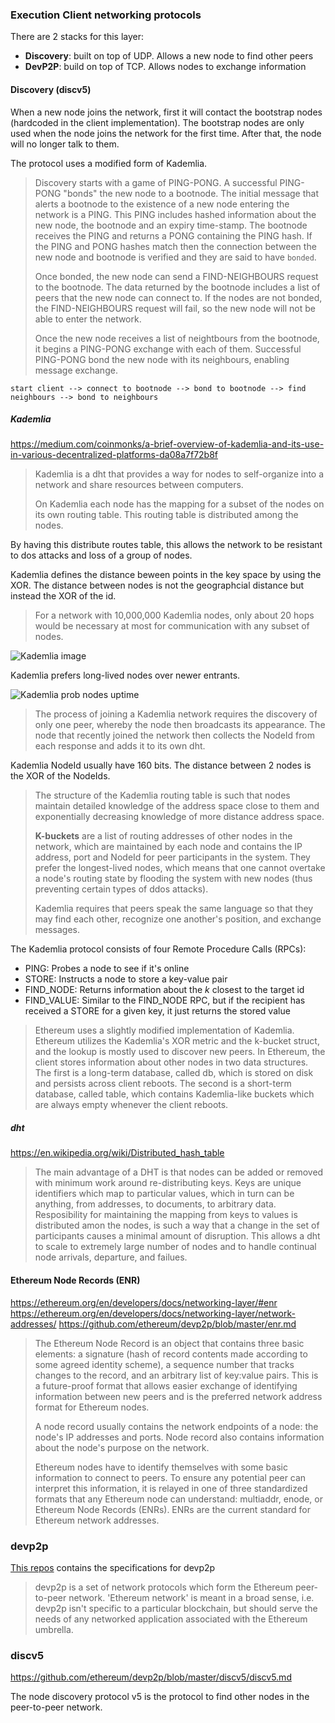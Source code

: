 
### Execution Client networking protocols

There are 2 stacks for this layer:

- **Discovery**: built on top of UDP. Allows a new node to find other peers
- **DevP2P**: build on top of TCP. Allows nodes to exchange information

#### Discovery (discv5)

When a new node joins the network, first it will contact the bootstrap nodes (hardcoded in the client implementation). The bootstrap nodes are only used when the node joins the network for the first time. After that, the node will no longer talk to them.

The protocol uses a modified form of Kademlia.

> Discovery starts with a game of PING-PONG. A successful PING-PONG "bonds" the new node to a bootnode. The initial message that alerts a bootnode to the existence of a new node entering the network is a PING. This PING includes hashed information about the new node, the bootnode and an expiry time-stamp. The bootnode receives the PING and returns a PONG containing the PING hash. If the PING and PONG hashes match then the connection between the new node and bootnode is verified and they are said to have `bonded`.
>
> Once bonded, the new node can send a FIND-NEIGHBOURS request to the bootnode. The data returned by the bootnode includes a list of peers that the new node can connect to. If the nodes are not bonded, the FIND-NEIGHBOURS request will fail, so the new node will not be able to enter the network.
>
> Once the new node receives a list of neightbours from the bootnode, it begins a PING-PONG exchange with each of them. Successful PING-PONG bond the new node with its neighbours, enabling message exchange.

```lang-none
start client --> connect to bootnode --> bond to bootnode --> find neighbours --> bond to neighbours
```

##### Kademlia

<https://medium.com/coinmonks/a-brief-overview-of-kademlia-and-its-use-in-various-decentralized-platforms-da08a7f72b8f>

> Kademlia is a dht that provides a way for nodes to self-organize into a network and share resources between computers.
>
> On Kademlia each node has the mapping for a subset of the nodes on its own routing table.  This routing table is distributed among the nodes.

By having this distribute routes table, this allows the network to be resistant to dos attacks and loss of a group of nodes.

Kademlia defines the distance beween points in the key space by using the XOR. The distance between nodes is not the geographcial distance but instead the XOR of the id.

> For a network with 10,000,000 Kademlia nodes, only about 20 hops would be necessary at most for communication with any subset of nodes.

![Kademlia image](https://miro.medium.com/max/1100/1*VjRS6-nCY-QyCi5HmLfFaw.png)

Kademlia prefers long-lived nodes over newer entrants.

![Kademlia prob nodes uptime](https://miro.medium.com/max/1100/1*7teP36eX0zguNt8cdxahfQ.png)

> The process of joining a Kademlia network requires the discovery of only one peer, whereby the node then broadcasts its appearance. The node that recently joined the network then collects the NodeId from each response and adds it to its own dht.

Kademlia NodeId usually have 160 bits. The distance between 2 nodes is the XOR of the NodeIds.

> The structure of the Kademlia routing table is such that nodes maintain detailed knowledge of the address space close to them and exponentially decreasing knowledge of more distance address space.
>
> **K-buckets** are a list of routing addresses of other nodes in the network, which are maintained by each node and contains the IP address, port and NodeId for peer participants in the system. They prefer the longest-lived nodes, which means that one cannot overtake a node's routing state by flooding the system with new nodes (thus preventing certain types of ddos attacks).
>
> Kademlia requires that peers speak the same language so that they may find each other, recognize one another's position, and exchange messages.

The Kademlia protocol consists of four Remote Procedure Calls (RPCs):

- PING: Probes a node to see if it's online
- STORE: Instructs a node to store a key-value pair
- FIND_NODE: Returns information about the *k* closest to the target id
- FIND_VALUE: Similar to the FIND_NODE RPC, but if the recipient has received a STORE for a given key, it just returns the stored value

> Ethereum uses a slightly modified implementation of Kademlia. Ethereum utilizes the Kademlia's XOR metric and the k-bucket struct, and the lookup is mostly used to discover new peers.
> In Ethereum, the client stores information about other nodes in two data structures. The first is a long-term database, called db, which is stored on disk and persists across client reboots. The second is a short-term database, called table, which contains Kademlia-like buckets which are always empty whenever the client reboots.

##### dht

<https://en.wikipedia.org/wiki/Distributed_hash_table>

> The main advantage of a DHT is that nodes can be added or removed with minimum work around re-distributing keys. Keys are unique identifiers which map to particular values, which in turn can be anything, from addresses, to documents, to arbitrary data. Resposibility for maintaining the mapping from keys to values is distributed amon the nodes, is such a way that a change in the set of participants causes a minimal amount of disruption. This allows a dht to scale to extremely large number of nodes and to handle continual node arrivals, departure, and failues.

#### Ethereum Node Records (ENR)

<https://ethereum.org/en/developers/docs/networking-layer/#enr>
<https://ethereum.org/en/developers/docs/networking-layer/network-addresses/>
<https://github.com/ethereum/devp2p/blob/master/enr.md>

> The Ethereum Node Record is an object that contains three basic elements: a signature (hash of record contents made according to some agreed identity scheme), a sequence number that tracks changes to the record, and an arbitrary list of key:value pairs. This is a future-proof format that allows easier exchange of identifying information between new peers and is the preferred network address format for Ethereum nodes.
>
> A node record usually contains the network endpoints of a node: the node's IP addresses and ports. Node record also contains information about the node's purpose on the network.
>
> Ethereum nodes have to identify themselves with some basic information to connect to peers. To ensure any potential peer can interpret this information, it is relayed in one of three standardized formats that any Ethereum node can understand: multiaddr, enode, or Ethereum Node Records (ENRs). ENRs are the current standard for Ethereum network addresses.

### devp2p

[This repos](https://github.com/ethereum/devp2p) contains the specifications for devp2p

> devp2p is a set of network protocols which form the Ethereum peer-to-peer network. 'Ethereum network' is meant in a broad sense, i.e. devp2p isn't specific to a particular blockchain, but should serve the needs of any networked application associated with the Ethereum umbrella.

### discv5

<https://github.com/ethereum/devp2p/blob/master/discv5/discv5.md>

The node discovery protocol v5 is the protocol to find other nodes in the peer-to-peer network.
